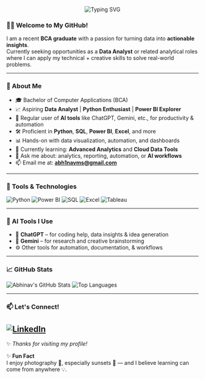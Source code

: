 <p align="center">
  <img src="https://readme-typing-svg.demolab.com?font=Fira+Code&size=24&pause=1000&center=true&vCenter=true&width=600&lines=Hi+There%2C+I'm+Abhinav+MS+%F0%9F%91%8B;I'm+an+Aspiring+Data+Analyst+%F0%9F%92%BC;Welcome+to+my+GitHub+profile!" alt="Typing SVG" />
</p>




### 🙋‍♂️ Welcome to My GitHub!

I am a recent **BCA graduate** with a passion for turning data into **actionable insights**.  
Currently seeking opportunities as a **Data Analyst** or related analytical roles where I can apply my technical + creative skills to solve real-world problems.

---

### 🚀 About Me

- 🎓 Bachelor of Computer Applications (BCA)
- 📈 Aspiring **Data Analyst** | **Python Enthusiast** | **Power BI Explorer**
- 🤖 Regular user of **AI tools** like ChatGPT, Gemini, etc., for productivity & automation
- 🛠️ Proficient in **Python**, **SQL**, **Power BI**, **Excel**, and more
- 📊 Hands-on with data visualization, automation, and dashboards
- 🌱 Currently learning: **Advanced Analytics** and **Cloud Data Tools**
- 💬 Ask me about: analytics, reporting, automation, or **AI workflows**
- 📫 Email me at: **abh1navms@gmail.com**

---

### 🧰 Tools & Technologies

![Python](https://img.shields.io/badge/Python-3776AB?style=for-the-badge&logo=python&logoColor=white)
![Power BI](https://img.shields.io/badge/Power%20BI-F2C811?style=for-the-badge&logo=powerbi&logoColor=black)
![SQL](https://img.shields.io/badge/SQL-316192?style=for-the-badge&logo=postgresql&logoColor=white)
![Excel](https://img.shields.io/badge/Excel-217346?style=for-the-badge&logo=microsoft-excel&logoColor=white)
![Tableau](https://img.shields.io/badge/Tableau-E97627?style=for-the-badge&logo=tableau&logoColor=white)

---

### 🤖 AI Tools I Use

- 💬 **ChatGPT** – for coding help, data insights & idea generation  
- 🧠 **Gemini** – for research and creative brainstorming  
- ⚙️ Other tools for automation, documentation, & workflows  

---

### 📈 GitHub Stats

![Abhinav's GitHub Stats](https://github-readme-stats.vercel.app/api?username=Abh1navms&show_icons=true&theme=radical)
![Top Languages](https://github-readme-stats.vercel.app/api/top-langs/?username=Abh1navms&layout=compact&theme=radical)

---

### 📫 Let's Connect!

[![LinkedIn](https://img.shields.io/badge/LinkedIn-AbhinavMS-blue?style=for-the-badge&logo=linkedin&logoColor=white)](https://www.linkedin.com/in/abhinav-ms-445a30362)  
---
✨ _Thanks for visiting my profile!_  

✨ **Fun Fact**  
I enjoy photography 📸, especially sunsets 🌇 — and I believe learning can come from anywhere 💡.



